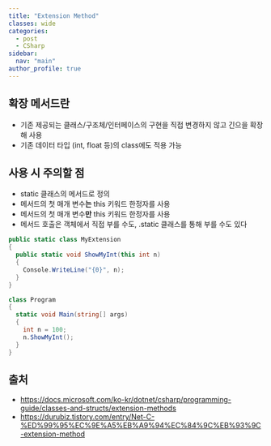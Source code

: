 ```yaml
---
title: "Extension Method"
classes: wide
categories: 
  - post
  - CSharp
sidebar:
  nav: "main"
author_profile: true
---
```

   
## 확장 메서드란
* 기존 제공되는 클래스/구조체/인터페이스의 구현을 직접 변경하지 않고 긴으을 확장해 사용
* 기존 데이터 타입 (int, float 등)의 class에도 적용 가능

## 사용 시 주의할 점
* static 클래스의 메서드로 정의
* 메서드의 첫 매개 변수**는** this 키워드 한정자를 사용
* 메서드의 첫 매개 변수**만** this 키워드 한정자를 사용
* 메서드 호출은 객체에서 직접 부를 수도, .static 클래스를 통해 부를 수도 있다

```csharp
public static class MyExtension
{
  public static void ShowMyInt(this int n)
  {
    Console.WriteLine("{0}", n);
  }
}

class Program
{
  static void Main(string[] args)
  {
    int n = 100;
    n.ShowMyInt();
  }
}
```
  
## 출처
* <https://docs.microsoft.com/ko-kr/dotnet/csharp/programming-guide/classes-and-structs/extension-methods>
* <https://durubiz.tistory.com/entry/Net-C-%ED%99%95%EC%9E%A5%EB%A9%94%EC%84%9C%EB%93%9C-extension-method>